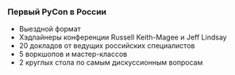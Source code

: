 ### Первый PyCon в России

* Выездной формат
* Хэдлайнеры конференции  Russell Keith-Magee и Jeff Lindsay
* 20 докладов от ведущих российских специалистов
* 5 воркшопов и мастер-классов
* 2 круглых стола по самым дискуссионным вопросам

